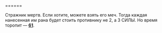 ======

Стражник мертв. Если хотите, можете взять его меч. Тогда каждая нанесенная им рана будет стоить противнику не 2, а 3 СИЛЫ. Но время торопит — [**61**](#n_61).

